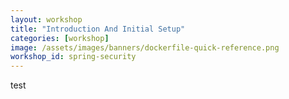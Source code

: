 ```yaml
---
layout: workshop
title: "Introduction And Initial Setup"
categories: [workshop]
image: /assets/images/banners/dockerfile-quick-reference.png
workshop_id: spring-security
---
```


test